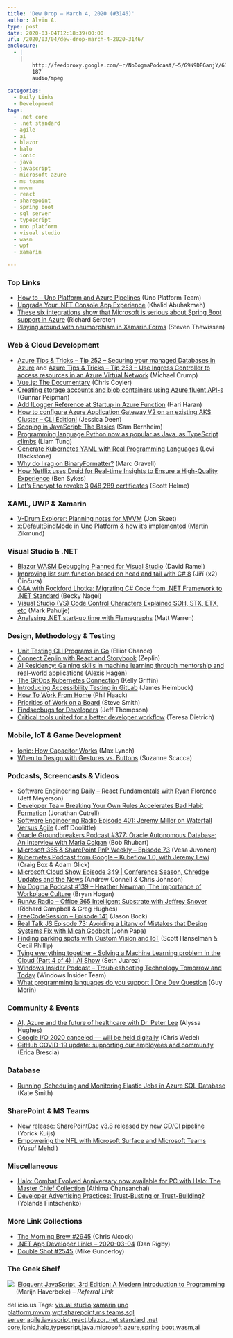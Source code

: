 ```yaml
---
title: 'Dew Drop – March 4, 2020 (#3146)'
author: Alvin A.
type: post
date: 2020-03-04T12:18:39+00:00
url: /2020/03/04/dew-drop-march-4-2020-3146/
enclosure:
  - |
    |
        http://feedproxy.google.com/~r/NoDogmaPodcast/~5/G9N9DFGanjY/6160f0ad.mp3
        187
        audio/mpeg
        
categories:
  - Daily Links
  - Development
tags:
  - .net core
  - .net standard
  - agile
  - ai
  - blazor
  - halo
  - ionic
  - java
  - javascript
  - microsoft azure
  - ms teams
  - mvvm
  - react
  - sharepoint
  - spring boot
  - sql server
  - typescript
  - uno platform
  - visual studio
  - wasm
  - wpf
  - xamarin

---
```

### <a name="top"></a>Top Links

  * <a href="https://platform.uno/blog/how-to-uno-platform-and-azure-pipelines/" target="_blank" rel="noopener noreferrer">How to – Uno Platform and Azure Pipelines</a> (Uno Platform Team)
  * <a href="https://khalidabuhakmeh.com/upgraded-dotnet-console-experience" target="_blank" rel="noopener noreferrer">Upgrade Your .NET Console App Experience</a> (Khalid Abuhakmeh)
  * <a href="https://seroter.wordpress.com/2020/03/03/these-six-integrations-show-that-microsoft-is-serious-about-spring-boot-support-in-azure/" target="_blank" rel="noopener noreferrer">These six integrations show that Microsoft is serious about Spring Boot support in Azure</a> (Richard Seroter)
  * <a href="https://www.thewissen.io/playing-around-with-neumorphism-in-xamarin-forms/?utm_source=rss&utm_medium=rss&utm_campaign=playing-around-with-neumorphism-in-xamarin-forms" target="_blank" rel="noopener noreferrer">Playing around with neumorphism in Xamarin.Forms</a> (Steven Thewissen)



### <a name="web"></a>Web & Cloud Development

  * <a href="https://microsoft.github.io/AzureTipsAndTricks/blog/tip252.html" target="_blank" rel="noopener noreferrer">Azure Tips & Tricks &#8211; Tip 252 &#8211; Securing your managed Databases in Azure</a> and <a href="https://microsoft.github.io/AzureTipsAndTricks/blog/tip253.html" target="_blank" rel="noopener noreferrer">Azure Tips & Tricks &#8211; Tip 253 &#8211; Use Ingress Controller to access resources in an Azure Virtual Network</a> (Michael Crump)
  * <a href="https://css-tricks.com/vue-js-the-documentary/" target="_blank" rel="noopener noreferrer">Vue.js: The Documentary</a> (Chris Coyier)
  * <a href="https://gunnarpeipman.com/azure-storage-fluent-api/" target="_blank" rel="noopener noreferrer">Creating storage accounts and blob containers using Azure fluent API-s</a> (Gunnar Peipman)
  * <a href="https://www.c-sharpcorner.com/article/how-to-ilogger-reference-in-startup-in-azure-function/" target="_blank" rel="noopener noreferrer">Add ILogger Reference at Startup in Azure Function</a> (Hari Haran)
  * <a href="https://jessicadeen.com/how-to-configure-azure-application-gateway-v2-on-an-existing-aks-cluster/" target="_blank" rel="noopener noreferrer">How to configure Azure Application Gateway V2 on an existing AKS Cluster &#8211; CLI Edition!</a> (Jessica Deen)
  * <a href="https://hackernoon.com/scoping-in-javascript-the-basics-k73j32fv?source=rss" target="_blank" rel="noopener noreferrer">Scoping in JavaScript: The Basics</a> (Sam Bernheim)
  * <a href="https://www.zdnet.com/article/python-now-as-popular-as-java-as-typescript-climbs/#ftag=RSSbaffb68" target="_blank" rel="noopener noreferrer">Programming language Python now as popular as Java, as TypeScript climbs</a> (Liam Tung)
  * <a href="https://www.pulumi.com/blog/kubernetes-yaml-generation/" target="_blank" rel="noopener noreferrer">Generate Kubernetes YAML with Real Programming Languages</a> (Levi Blackstone)
  * <a href="http://feedproxy.google.com/~r/CodeCodeAndMoreCode/~3/wiF1mH9Lr0Y/why-do-i-rag-on-binaryformatter.html" target="_blank" rel="noopener noreferrer">Why do I rag on BinaryFormatter?</a> (Marc Gravell)
  * <a href="https://netflixtechblog.com/how-netflix-uses-druid-for-real-time-insights-to-ensure-a-high-quality-experience-19e1e8568d06?source=rss----2615bd06b42e---4" target="_blank" rel="noopener noreferrer">How Netflix uses Druid for Real-time Insights to Ensure a High-Quality Experience</a> (Ben Sykes)
  * <a href="https://scotthelme.co.uk/lets-encrypt-to-revoke/" target="_blank" rel="noopener noreferrer">Let&#8217;s Encrypt to revoke 3,048,289 certificates</a> (Scott Helme)



### <a name="silverlight"></a>XAML, UWP & Xamarin

  * <a href="http://feedproxy.google.com/~r/JonSkeetCodingBlog/~3/mMFQxI3LqHo/" target="_blank" rel="noopener noreferrer">V-Drum Explorer: Planning notes for MVVM</a> (Jon Skeet)
  * <a href="https://blog.mzikmund.com/2020/03/xdefaultbindmode-in-uno-platform-how-its-implemented/" target="_blank" rel="noopener noreferrer">x:DefaultBindMode in Uno Platform & how it’s implemented</a> (Martin Zikmund)



### <a name="dotnet"></a>Visual Studio & .NET

  * <a href="https://visualstudiomagazine.com/articles/2020/03/03/vs-roadmap.aspx" target="_blank" rel="noopener noreferrer">Blazor WASM Debugging Planned for Visual Studio</a> (David Ramel)
  * <a href="https://www.tabsoverspaces.com/233813-improving-list-sum-function-based-on-head-and-tail-with-csharp-8?utm_source=feed" target="_blank" rel="noopener noreferrer">Improving list sum function based on head and tail with C# 8</a> (Jiří {x2} Činčura)
  * <a href="https://visualstudiomagazine.com/articles/2020/02/28/rockford-lhotka-qa.aspx" target="_blank" rel="noopener noreferrer">Q&A with Rockford Lhotka: Migrating C# Code from .NET Framework to .NET Standard</a> (Becky Nagel)
  * <a href="http://feedproxy.google.com/~r/MetadataConsulting/~3/QvMvTdj9zW0/Visual-Studio-VS-Code-Control-Characters-Explained-SOH-STX-ETX-etc.html" target="_blank" rel="noopener noreferrer">Visual Studio (VS) Code Control Characters Explained SOH, STX, ETX, etc</a> (Mark Pahulje)
  * <a href="http://www.mattwarren.org/2020/03/03/Analysing-.NET-Runtime-Startup-with-Flamegraphs/" target="_blank" rel="noopener noreferrer">Analysing .NET start-up time with Flamegraphs</a> (Matt Warren)



### <a name="design"></a>Design, Methodology & Testing

  * <a href="https://medium.com/swlh/unit-testing-cli-programs-in-go-6275c85af2e7?source=rss----f5af2b715248---4" target="_blank" rel="noopener noreferrer">Unit Testing CLI Programs in Go</a> (Elliot Chance)
  * <a href="https://blog.zeplin.io/connect-zeplin-with-react-and-storybook-3895b215009f?source=rss----42748f0aa96f---4" target="_blank" rel="noopener noreferrer">Connect Zeplin with React and Storybook</a> (Zeplin)
  * <a href="https://www.microsoft.com/en-us/research/blog/ai-residency-gaining-skills-in-machine-learning-through-mentorship-and-real-world-applications/" target="_blank" rel="noopener noreferrer">AI Residency: Gaining skills in machine learning through mentorship and real-world applications</a> (Alexis Hagen)
  * <a href="https://rancher.com/blog/2020/gitops-kubernetes-connection/" target="_blank" rel="noopener noreferrer">The GitOps Kubernetes Connection</a> (Kelly Griffin)
  * <a href="https://about.gitlab.com/blog/2020/03/04/introducing-accessibility-testing-in-gitlab/" target="_blank" rel="noopener noreferrer">Introducing Accessibility Testing in GitLab</a> (James Heimbuck)
  * <a href="http://feeds.haacked.com/~r/haacked/~3/3Bgx8QGkXes/" target="_blank" rel="noopener noreferrer">How To Work From Home</a> (Phil Haack)
  * <a href="https://ardalis.com/priorities-of-work-on-a-board" target="_blank" rel="noopener noreferrer">Priorities of Work on a Board</a> (Steve Smith)
  * <a href="http://feedproxy.google.com/~r/ContinuousBlog/~3/FPx6VA_42WQ/" target="_blank" rel="noopener noreferrer">Findsecbugs for Developers</a> (Jeff Thompson)
  * <a href="https://stackoverflow.blog/2020/03/03/critical-tools-united-for-a-better-developer-workflow/" target="_blank" rel="noopener noreferrer">Critical tools united for a better developer workflow</a> (Teresa Dietrich)



### <a name="mobile"></a>Mobile, IoT & Game Development

  * <a href="https://ionicframework.com/blog/how-capacitor-works/" target="_blank" rel="noopener noreferrer">Ionic: How Capacitor Works</a> (Max Lynch)
  * <a href="https://www.telerik.com/blogs/when-to-design-with-gestures-vs-buttons" target="_blank" rel="noopener noreferrer">When to Design with Gestures vs. Buttons</a> (Suzanne Scacca)



### <a name="podcasts"></a>Podcasts, Screencasts & Videos

  * <a href="https://softwareengineeringdaily.com/2020/03/03/react-fundamentals-with-ryan-florence/?utm_source=rss&utm_medium=rss&utm_campaign=react-fundamentals-with-ryan-florence" target="_blank" rel="noopener noreferrer">Software Engineering Daily &#8211; React Fundamentals with Ryan Florence</a> (Jeff Meyerson)
  * <a href="http://developertea.simplecast.fm/61efa108" target="_blank" rel="noopener noreferrer">Developer Tea &#8211; Breaking Your Own Rules Accelerates Bad Habit Formation</a> (Jonathan Cutrell)
  * <a href="http://feedproxy.google.com/~r/se-radio/~3/2jQVBy7DIf8/" target="_blank" rel="noopener noreferrer">Software Engineering Radio Episode 401: Jeremy Miller on Waterfall Versus Agile</a> (Jeff Doolittle)
  * <a href="http://feedproxy.google.com/~r/OtnArch2Arch/~3/ii5_jkqxRvs/" target="_blank" rel="noopener noreferrer">Oracle Groundbreakers Podcast #377: Oracle Autonomous Database: An Interview with Maria Colgan</a> (Bob Rhubart)
  * <a href="https://techcommunity.microsoft.com/t5/microsoft-sharepoint-blog/microsoft-365-amp-sharepoint-pnp-weekly-episode-73/ba-p/1208607" target="_blank" rel="noopener noreferrer">Microsoft 365 & SharePoint PnP Weekly &#8211; Episode 73</a> (Vesa Juvonen)
  * <a href="https://kubernetespodcast.com/episode/093-kubeflow-1.0/" target="_blank" rel="noopener noreferrer">Kubernetes Podcast from Google &#8211; Kubeflow 1.0, with Jeremy Lewi</a> (Craig Box & Adam Glick)
  * <a href="http://feeds.microsoftcloudshow.com/~r/microsoftcloudshowepisodes/~3/GvKnZFbbono/" target="_blank" rel="noopener noreferrer">Microsoft Cloud Show Episode 349 | Conference Season, Chredge Updates and the News</a> (Andrew Connell & Chris Johnson)
  * <a href="http://feedproxy.google.com/~r/NoDogmaPodcast/~5/G9N9DFGanjY/6160f0ad.mp3" target="_blank" rel="noopener noreferrer">No Dogma Podcast #139 &#8211; Heather Newman, The Importance of Workplace Culture</a> (Bryan Hogan)
  * <a href="http://feedproxy.google.com/~r/RunaAsRadioWma/~3/mQqbBeY7iSk/default.aspx" target="_blank" rel="noopener noreferrer">RunAs Radio &#8211; Office 365 Intelligent Substrate with Jeffrey Snover</a> (Richard Campbell & Greg Hughes)
  * <a href="http://www.youtube.com/watch?v=JL2NVC3PAAQ" target="_blank" rel="noopener noreferrer">FreeCodeSession &#8211; Episode 141</a> (Jason Bock)
  * <a href="https://realtalkjavascript.simplecast.com/episodes/episode-73-avoiding-a-litany-of-mistakes-that-design-systems-fix-with-micah-godbolt-SZy764FF" target="_blank" rel="noopener noreferrer">Real Talk JS Episode 73: Avoiding a Litany of Mistakes that Design Systems Fix with Micah Godbolt</a> (John Papa)
  * <a href="https://channel9.msdn.com/Shows/On-NET/Finding-parking-spots-with-Custom-Vision-and-IoT?WT.mc_id=DX_MVP4025064" target="_blank" rel="noopener noreferrer">Finding parking spots with Custom Vision and IoT</a> (Scott Hanselman & Cecil Phillip)
  * <a href="https://channel9.msdn.com/Shows/AI-Show/Tying-everything-together--Solving-a-Machine-Learning-problem-in-the-Cloud-Part-4-of-4?WT.mc_id=DX_MVP4025064" target="_blank" rel="noopener noreferrer">Tying everything together – Solving a Machine Learning problem in the Cloud (Part 4 of 4) | AI Show</a> (Seth Juarez)
  * <a href="http://windowsinsider.mpsn.libsynpro.com/troubleshooting-technology-tomorrow-and-today" target="_blank" rel="noopener noreferrer">Windows Insider Podcast &#8211; Troubleshooting Technology Tomorrow and Today</a> (Windows Insider Team)
  * <a href="http://www.youtube.com/watch?v=bvdvf2CZkI0" target="_blank" rel="noopener noreferrer">What programming languages do you support | One Dev Question</a> (Guy Merin)



### <a name="events"></a>Community & Events

  * <a href="https://www.microsoft.com/en-us/research/blog/ai-azure-and-the-future-of-healthcare-with-dr-peter-lee/" target="_blank" rel="noopener noreferrer">AI, Azure and the future of healthcare with Dr. Peter Lee</a> (Alyssa Hughes)
  * <a href="http://feedproxy.google.com/~r/androidcentral/~3/xLWWdgaeM-o/google-io-2020-canceled-will-be-held-digitally" target="_blank" rel="noopener noreferrer">Google I/O 2020 canceled &#8212; will be held digitally</a> (Chris Wedel)
  * <a href="https://github.blog/2020-03-03-covid-19-update-supporting-our-employees-and-community/" target="_blank" rel="noopener noreferrer">GitHub COVID-19 update: supporting our employees and community</a> (Erica Brescia)



### <a name="sql"></a>Database

  * <a href="https://techcommunity.microsoft.com/t5/azure-sql-database/running-scheduling-and-monitoring-elastic-jobs-in-azure-sql/ba-p/1180179" target="_blank" rel="noopener noreferrer">Running, Scheduling and Monitoring Elastic Jobs in Azure SQL Database</a> (Kate Smith)



### <a name="sp"></a>SharePoint & MS Teams

  * <a href="https://techcommunity.microsoft.com/t5/sharepointdsc/new-release-sharepointdsc-v3-8-released-by-new-cd-ci-pipeline/ba-p/1206408" target="_blank" rel="noopener noreferrer">New release: SharePointDsc v3.8 released by new CD/CI pipeline</a> (Yorick Kuijs)
  * <a href="https://www.microsoft.com/en-us/microsoft-365/blog/2020/03/03/empowering-nfl-microsoft-surface-microsoft-teams/" target="_blank" rel="noopener noreferrer">Empowering the NFL with Microsoft Surface and Microsoft Teams</a> (Yusuf Mehdi)



### <a name="misc"></a>Miscellaneous

  * <a href="https://blogs.windows.com/windowsexperience/2020/03/03/halo-combat-evolved-anniversary-now-available-for-pc-with-halo-the-master-chief-collection/?WT.mc_id=DX_MVP4025064" target="_blank" rel="noopener noreferrer">Halo: Combat Evolved Anniversary now available for PC with Halo: The Master Chief Collection</a> (Athima Chansanchai)
  * <a href="https://developermedia.com/developer-advertising-practices/" target="_blank" rel="noopener noreferrer">Developer Advertising Practices: Trust-Busting or Trust-Building?</a> (Yolanda Fintschenko)



### <a name="links"></a>More Link Collections

  * <a href="http://feedproxy.google.com/~r/ReflectivePerspective/~3/s09GMJhdrmU/" target="_blank" rel="noopener noreferrer">The Morning Brew #2945</a> (Chris Alcock)
  * <a href="https://links.danrigby.com/2020/03/app-developer-links-2020-03-04/" target="_blank" rel="noopener noreferrer">.NET App Developer Links &#8211; 2020-03-04</a> (Dan Rigby)
  * <a href="https://afreshcup.com/home/2020/03/04/double-shot-2545.html" target="_blank" rel="noopener noreferrer">Double Shot #2545</a> (Mike Gunderloy)



### <a name="shelf"></a>The Geek Shelf

<a href="https://www.amazon.com/Eloquent-JavaScript-3rd-Introduction-Programming/dp/1593279507/?tag=amavin-20" target="_blank" rel="noopener noreferrer"><img decoding="async" align="left" style="margin: 0px 4px 10px 0px; border: 0px currentcolor; border-image: none; float: left; display: inline; background-image: none;" src="https://m.media-amazon.com/images/I/91ahAhFS-LL._AC_UY218_ML3_.jpg" border="0" /></a>&nbsp;<a href="https://www.amazon.com/Eloquent-JavaScript-3rd-Introduction-Programming/dp/1593279507/?tag=amavin-20" target="_blank" rel="noopener noreferrer">Eloquent JavaScript, 3rd Edition: A Modern Introduction to Programming</a> (Marijn Haverbeke) _&#8211; Referral Link_









<div class="wlWriterEditableSmartContent" id="scid:77ECF5F8-D252-44F5-B4EB-D463C5396A79:6ddee658-4fbd-42cd-814e-c1c5b34f57e9" style="margin: 0px; padding: 0px; float: none; display: inline;">
  del.icio.us Tags: <a href="http://del.icio.us/popular/visual+studio" rel="tag">visual studio</a>,<a href="http://del.icio.us/popular/xamarin" rel="tag">xamarin</a>,<a href="http://del.icio.us/popular/uno+platform" rel="tag">uno platform</a>,<a href="http://del.icio.us/popular/mvvm" rel="tag">mvvm</a>,<a href="http://del.icio.us/popular/wpf" rel="tag">wpf</a>,<a href="http://del.icio.us/popular/sharepoint" rel="tag">sharepoint</a>,<a href="http://del.icio.us/popular/ms+teams" rel="tag">ms teams</a>,<a href="http://del.icio.us/popular/sql+server" rel="tag">sql server</a>,<a href="http://del.icio.us/popular/agile" rel="tag">agile</a>,<a href="http://del.icio.us/popular/javascript" rel="tag">javascript</a>,<a href="http://del.icio.us/popular/react" rel="tag">react</a>,<a href="http://del.icio.us/popular/blazor" rel="tag">blazor</a>,<a href="http://del.icio.us/popular/.net+standard" rel="tag">.net standard</a>,<a href="http://del.icio.us/popular/.net+core" rel="tag">.net core</a>,<a href="http://del.icio.us/popular/ionic" rel="tag">ionic</a>,<a href="http://del.icio.us/popular/halo" rel="tag">halo</a>,<a href="http://del.icio.us/popular/typescript" rel="tag">typescript</a>,<a href="http://del.icio.us/popular/java" rel="tag">java</a>,<a href="http://del.icio.us/popular/microsoft+azure" rel="tag">microsoft azure</a>,<a href="http://del.icio.us/popular/spring+boot" rel="tag">spring boot</a>,<a href="http://del.icio.us/popular/wasm" rel="tag">wasm</a>,<a href="http://del.icio.us/popular/ai" rel="tag">ai</a>
</div>